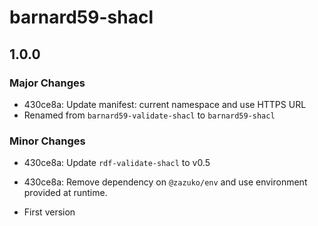 # barnard59-shacl

## 1.0.0

### Major Changes

- 430ce8a: Update manifest: current namespace and use HTTPS URL
- Renamed from `barnard59-validate-shacl` to `barnard59-shacl`

### Minor Changes

- 430ce8a: Update `rdf-validate-shacl` to v0.5
- 430ce8a: Remove dependency on `@zazuko/env` and use environment provided at runtime.

- First version
